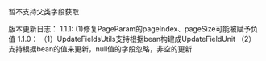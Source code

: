

暂不支持父类字段获取



版本更新日志：
1.1.1:
    (1)修复PageParam的pageIndex、pageSize可能被赋予负值
1.1.0： 
    （1）UpdateFieldsUtils支持根据bean构建成UpdateFieldUnit
    （2）支持根据bean的值来更新，null值的字段忽略，非空的更新


